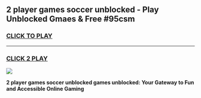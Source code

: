 
## 2 player games soccer unblocked - Play Unblocked Gmaes & Free #95csm
<h3>
<a href="https://premium.freeplayer.one?title=2_player_games_soccer_unblocked&ref=01M">CLICK TO PLAY</a></h3>
<hr>

<h3>
<a href="https://premium.freeplayer.one?title=2_player_games_soccer_unblocked&ref=01M">CLICK 2 PLAY</a>
  
</h3>

<a href="https://premium.freeplayer.one?title=2_player_games_soccer_unblocked&ref=01M"><img src="https://clearcache.store/games.png"></a>


**2 player games soccer unblocked games unblocked: Your Gateway to Fun and Accessible Online Gaming**
